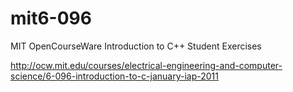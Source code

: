 mit6-096
========

MIT OpenCourseWare Introduction to C++ Student Exercises

http://ocw.mit.edu/courses/electrical-engineering-and-computer-science/6-096-introduction-to-c-january-iap-2011
